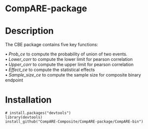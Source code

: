 # CompARE-package

# Description 

The CBE package contains five key functions:

•	*Prob_ce* to compute the probability of union of two events.  \
•	*Lower_corr* to compute the lower limit for pearson correlation \
•	*Upper_corr* to compute the upper limit for pearson correlation \
•	*Effect_ce* to compute the statistical effects \
•	*Sample_size_ce* to compute the sample size for composite binary endpoint 


# Installation

```
# install.packages("devtools")
library(devtools)
install_github("CompARE-Composite/CompARE-package/CompARE-bin")
